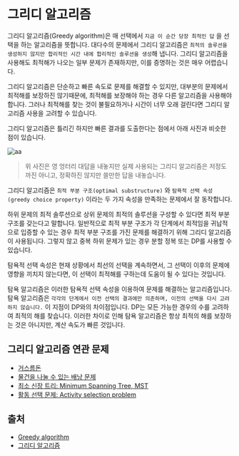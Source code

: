 # 그리디 알고리즘

그리디 알고리즘(Greedy algorithm)은 매 선택에서 `지금 이 순간 당장 최적인 답` 을 선택을 하는 알고리즘을 뜻합니다. 대다수의 문제에서 그리디
알고리즘은 `최적의 솔루션을 생성하지 않지만 합리적인 시간 내에 합리적인 솔루션을 생성`해 냅니다. 그리디 알고리즘을 사용해도 최적해가 나오는 일부 문제가 존재하지만, 이를 증명하는 것은 매우 어렵습니다.

그리디 알고리즘은 단순하고 빠른 속도로 문제를 해결할 수 있지만, 대부분의 문제에서 최적해를 보장하진 않기때문에, 최적해를 보장해야 하는 경우 다른 알고리즘을 사용해야 합니다. 그러나 최적해를 찾는 것이 불필요하거나
시간이 너무 오래 걸린다면 그리디 알고리즘 사용을 고려할 수 있습니다.

그리디 알고리즘은 틀리긴 하지만 빠른 결과를 도출한다는 점에서 아래 사진과 비슷한 점이 있습니다.

![aa](https://user-images.githubusercontent.com/50406129/233999343-ccd4e488-1bad-4e0b-a0a7-0a7ec5ac4f76.jpg)

> 위 사진은 영 엉터리 대답을 내놓지만 실제 사용되는
> 그리디 알고리즘은 저정도 까진 아니고,
> 정확하진 않지만 쓸만한 답을 내놓습니다.

그리디 알고리즘은 `최적 부분 구조(optimal substructure)` 와
`탐욕적 선택 속성(greedy choice property)` 이라는 두 가지 속성을 만족하는 문제에서 잘 동작합니다.

하위 문제의 최적 솔루션으로 상위 문제의 최적의 솔루션을 구성할 수 있다면 최적 부분 구조를 갖는다고 말합니다. 일반적으로 최적 부분 구조가 각 단계에서 최적임을 귀납적으로 입증할 수 있는 경우 최적 부분 구조를
가진 문제를 해결하기 위해 그리디 알고리즘이 사용됩니다. 그렇지 않고 중복 하위 문제가 있는 경우 분할 정복 또는 DP를 사용할 수 있습니다.

탐욕적 선택 속성은 현재 상황에서 최선의 선택을 계속하면서, 그 선택이 이후의 문제에 영향을 끼치지 않는다면, 이 선택이 최적해를 구하는데 도움이 될 수 있다는 것입니다.

탐욕 알고리즘은 이러한 탐욕적 선택 속성을 이용하여 문제를 해결하는 알고리즘입니다. 탐욕 알고리즘은 `각각의 단계에서 이전 선택의 결과에만 의존하며, 이전의 선택을 다시 고려하지 않습니다.` 이 지점이 DP와의
차이점입니다. DP는 모든 가능한 경우의 수를 고려하여 최적의 해를 찾습니다. 이러한 차이로 인해 탐욕 알고리즘은 항상 최적의 해를 보장하는 것은 아니지만, 계산 속도가 빠른 것입니다.

## 그리디 알고리즘 연관 문제

- [거스름돈](https://github.com/haeseong123/algorithm/blob/main/greedy/change_making/change_making.md)
- [물건을 나눌 수 있는 배낭 문제](https://github.com/haeseong123/algorithm/blob/main/greedy/fractional_knapsack/fractional_knapsack.md)
- [최소 신장 트리: Minimum Spanning Tree, MST](https://github.com/haeseong123/algorithm/blob/main/greedy/minimum_spanning_tree/minimum_spanning_tree.md)
- [활동 선택 문제: Activity selection problem](https://github.com/haeseong123/algorithm/blob/main/greedy/activity_selection/activity_selection.md)

## 출처

- [Greedy algorithm](https://en.wikipedia.org/wiki/Greedy_algorithm)
- [그리디 알고리즘](https://namu.wiki/w/%EA%B7%B8%EB%A6%AC%EB%94%94%20%EC%95%8C%EA%B3%A0%EB%A6%AC%EC%A6%98)
